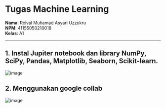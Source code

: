 # Tugas Machine Learning

**Nama**: Reival Muhamad Asyari Uzzukru  
**NPM**: 41155050210018  
**Kelas**: A1  

---

## 1.	Instal Jupiter notebook dan library NumPy, SciPy, Pandas, Matplotlib, Seaborn, Scikit-learn.
![image](https://github.com/user-attachments/assets/0653d93b-94bc-49d0-92ab-f71e9c9f13eb)

## 2.	Menggunakan google collab
![image](https://github.com/user-attachments/assets/3e75e282-9b60-4cdc-8697-c2a50fe26a3e)



